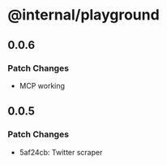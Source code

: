 # @internal/playground

## 0.0.6

### Patch Changes

- MCP working

## 0.0.5

### Patch Changes

- 5af24cb: Twitter scraper
